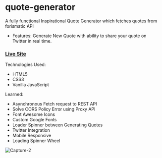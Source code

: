 # quote-generator

A fully functional Inspirational Quote Generator which fetches quotes from forismatic API 
+ Features: Generate New Quote with ability to share your quote on Twitter in real time. 

### [Live Site](https://tonykimdev.github.io/quote-generator/)

Technologies Used: 
+ HTML5 
+ CSS3
+ Vanilla JavaScript 


Learned: 
+ Asynchronous Fetch request to REST API 
+ Solve CORS Policy Error using Proxy API 
+ Font Awesome Icons 
+ Custom Google Fonts 
+ Loader Spinner between Generating Quotes 
+ Twitter Integration
+ Mobile Responsive 
+ Loading Spinner Wheel 

![Capture-2](https://user-images.githubusercontent.com/68490255/137051683-9e01c6c2-6404-4fef-8b0a-3a544d1f1931.jpg)
